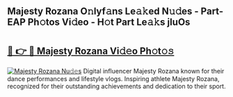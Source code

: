 ## Majesty Rozana O𝚗lyf𝚊ns Le𝚊𝚔ed N𝚞𝚍es - Part-EAP Ph𝚘tos Vi𝚍eo - H𝚘t Part Le𝚊𝚔s jIuOs

# <h2><a href="http://hf2wj6.feru.top/?c=Majesty+Rozana">🔗 👉 🔴 Majesty Rozana Vi𝚍𝚎o Ph𝚘t𝚘𝚜</a></h2>

[![Majesty Rozana Nu𝚍𝚎s](https://i.imgur.com/0TWrTi3.gif)](http://hf2wj6.feru.top/?c=Majesty+Rozana)
Digital influencer Majesty Rozana known for their dance performances and lifestyle vlogs. Inspiring athlete Majesty Rozana, recognized for their outstanding achievements and dedication to their sport. 
